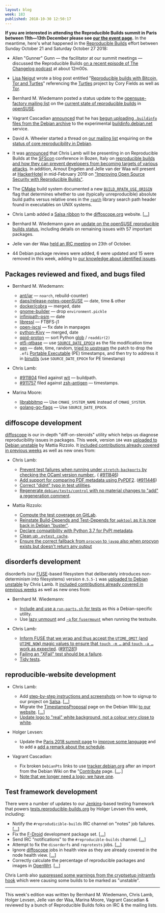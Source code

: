 ```yaml
---
layout: blog
week: 183
published: 2018-10-30 12:50:17
---
```


**If you are interested in attending the Reproducible Builds summit in Paris between 11th—13th December please see [our the event page](https://reproducible-builds.org/events/paris2018/).** In the meantime, here's what happened in the [Reproducible Builds](https://reproducible-builds.org) effort between Sunday October 21 and Saturday October 27 2018:

* Allen "Gunner" Gunn — the facilitator at our summit meetings — discussed the Reproducible Builds [on a recent episode of The Changelog podcast](https://changelog.com/podcast/bonus-sustainoss-2018) at about 12m00s.

* [Lisa Neigut](https://basicbitch.software/) wrote a blog post entitled "[Reproducible builds with Bitcoin, Tor and Turtles](https://basicbitch.software/posts/2018-10-25-Reproducible-builds-with-Bitcoin-Tor-and-turtles.html)" referencing the [Turtles](https://github.com/theuni/turtles) project by Cory Fields as well as [Tor](https://www.torproject.org/).

* Bernhard M. Wiedemann posted a status update to the [opensuse-factory mailing list](https://lists.opensuse.org/opensuse-factory/) on the [current state of reproducible builds](https://lists.opensuse.org/opensuse-factory/2018-10/msg00242.html) in [openSUSE](https://www.opensuse.org/).

* Vagrant Cascadian [announced](https://lists.reproducible-builds.org/pipermail/rb-general/2018-October/001227.html) that he has [begun uploading `.buildinfo` files from the Debian archive](https://bugs.debian.org/cgi-bin/bugreport.cgi?bug=862073#39) to the experimental [buildinfo.debian.net](https://buildinfo.debian.net/) service.

* David A. Wheeler started a thread on [our mailing list](https://lists.reproducible-builds.org/listinfo/rb-general) enquiring on the [status of core reproducibility in Debian](https://lists.reproducible-builds.org/pipermail/rb-general/2018-October/001215.html).

* It was [announced](https://twitter.com/SFScon/status/1055071106552475648) that Chris Lamb will be presenting in on Reproducible Builds at the [SFScon](https://www.sfscon.it) conference in Bozen, Italy on [reproducible builds and how they can prevent developers from becoming targets of various attacks](https://www.sfscon.it/talks/you-think-youre-not-a-target-a-tale-of-three-developers/). In addition, Arnout Engelen and Jelle van der Waa will present at [HackerHotel](https://hackerhotel.nl/) in mid-February 2019 on ["Improving Open Source Security with Reproducible Builds"](https://hackerhotel.nl/index.php/lectures/).

* The [CMake](https://cmake.org) build system documented a new [`BUILD_RPATH_USE_ORIGIN`](https://cmake.org/cmake/help/git-master/prop_tgt/BUILD_RPATH_USE_ORIGIN.html) flag that determines whether to use (typically unreproducible) absolute build paths versus relative ones in the [`rpath`](https://en.wikipedia.org/wiki/Rpath) library search path header found in executables on UNIX systems.

* Chris Lamb added a [Salsa ribbon](https://lamby.pages.debian.net/salsa-ribbons/) to the [diffoscope.org](https://diffoscope.org/) website. [[...](https://salsa.debian.org/reproducible-builds/diffoscope-website/commit/114e8ef)]

* Bernhard M. Wiedemann gave an [update on the openSUSE reproducible builds status](https://lists.opensuse.org/opensuse-factory/2018-10/msg00242.html), including details on remaining issues with 57 important packages.

* Jelle van der Waa [held an IRC meeting](https://lists.reproducible-builds.org/pipermail/rb-general/2018-October/001213.html) on 23th of October.

* 44 Debian package reviews were added, 6 were updated and 15 were removed in this week, adding to [our knowledge about identified issues](https://tests.reproducible-builds.org/debian/index_issues.html).


Packages reviewed and fixed, and bugs filed
-------------------------------------------

* Bernhard M. Wiedemann:

    * [ant/jar](http://bugzilla.opensuse.org/show_bug.cgi?id=1110024) — `noarch`, rebuild-counter)
    * [daps/release-notes-openSUSE](https://github.com/openSUSE/daps/issues/482) — date, time & other
    * [docker/cobra](https://github.com/spf13/cobra/pull/735) — merged, date
    * [gnome-builder](https://build.opensuse.org/request/show/644025) — drop `environment.pickle`
    * [infinipath-psm](https://build.opensuse.org/request/show/644077) — date
    * [libressl](https://build.opensuse.org/request/show/643837) — FTBFS-j1
    * [open-iscsi](https://build.opensuse.org/request/show/644084) — fix date in manpages
    * [python-Kivy](https://github.com/kivy/kivy/pull/6008) — merged, date
    * [qpid-proton](https://build.opensuse.org/request/show/644081) — sort Python [glob](https://en.wikipedia.org/wiki/Glob_(programming)) / `readdir(2)`
    * [qt5-qtbase](https://codereview.qt-project.org/243636) — use [`SOURCE_DATE_EPOCH`](https://reproducible-builds.org/specs/source-date-epoch/) as the file modification time
    * [xen](https://build.opensuse.org/request/show/644624) — date, time, random, [tried to upstream](https://lists.xenproject.org/archives/html/xen-devel/2018-10/msg01850.html) the patch to drop the `.efi` [Portable Executable](https://en.wikipedia.org/wiki/Portable_Executable) (PE) timestamps, and then try to address it in [binutils](https://sourceware.org/ml/binutils/2018-10/msg00279.html) (use `SOURCE_DATE_EPOCH` for PE timestamp)

* Chris Lamb:
    * [#911804](https://bugs.debian.org/911804) filed against [wit](https://tracker.debian.org/pkg/wit) — buildpath.
    * [#911757](https://bugs.debian.org/911757) filed against [zsh-antigen](https://tracker.debian.org/pkg/zsh-antigen) — timestamps.

* Marina Moore:
    * [librabbitmq](https://github.com/alanxz/rabbitmq-c/pull/535) — Use `CMAKE_SYSTEM_NAME` instead of `CMAKE_SYSTEM`.
    * [golang-go-flags](https://salsa.debian.org/go-team/packages/golang-go-flags/merge_requests/1) — Use `SOURCE_DATE_EPOCH`.


diffoscope development
----------------------

[diffoscope](https://diffoscope.org/) is our in-depth "diff-on-steroids" utility which helps us diagnose reproducibility issues in packages. This week, version `104` was [uploaded to Debian unstable](https://tracker.debian.org/news/998089/accepted-diffoscope-104-source-into-unstable/) by Mattia Rizzolo. It [included contributions already covered in previous weeks](https://salsa.debian.org/reproducible-builds/diffoscope/commits/104) as well as new ones from:

* Chris Lamb:
    * [Prevent test failures when running under `stretch-backports` by checking the OCaml version number.](https://salsa.debian.org/reproducible-builds/diffoscope/commit/554c9a2). ( [#911846](https://bugs.debian.org/911846))
    * [Add support for comparing PDF metadata using PyPDF2](https://salsa.debian.org/reproducible-builds/diffoscope/commit/4e7ba71). ([#911446](https://bugs.debian.org/911446))
    * [Correct "didnt" typo in test utilities](https://salsa.debian.org/reproducible-builds/diffoscope/commit/f5b3a7a).
    * [Regenerate `debian/tests/control` with no material changes to "add" a regeneration comment](https://salsa.debian.org/reproducible-builds/diffoscope/commit/f8fc0ba).

* Mattia Rizzolo:
    * [Compute the test coverage on GitLab](https://salsa.debian.org/reproducible-builds/diffoscope/commit/65a2cba).
    * [Reinstate Build-Depends and Test-Depends for `apktool` as it is now back in Debian "buster"](https://salsa.debian.org/reproducible-builds/diffoscope/commit/f4a93c1).
    * [Declare compatibility with Python 3.7 for PyPI metadata](https://salsa.debian.org/reproducible-builds/diffoscope/commit/11ed843).
    * [Clean up `.pytest_cache`](https://salsa.debian.org/reproducible-builds/diffoscope/commit/a56a234).
    * [Ensure the correct fallback from `procyon` to `javap` also when procyon exists but doesn't return any output](https://salsa.debian.org/reproducible-builds/diffoscope/commit/c8f1ccc)


disorderfs development
----------------------

disorderfs (our [FUSE](https://github.com/libfuse/libfuse)-based filesystem that deliberately introduces non-determinism into filesystems) version `0.5.5-1` was [uploaded to Debian unstable](https://tracker.debian.org/news/997902/accepted-disorderfs-055-1-source-amd64-into-unstable/) by Chris Lamb. It [included contributions already covered in previous weeks](https://salsa.debian.org/reproducible-builds/disorderfs/commits/debian/0.5.5-1) as well as new ones from:

* Bernhard M. Wiedemann:
    * [Include and use a `run-parts.sh` for tests](https://salsa.debian.org/reproducible-builds/disorderfs/commit/1e163ac) as this a Debian-specific utility.
    * Use [lazy unmount](https://salsa.debian.org/reproducible-builds/disorderfs/commit/6c21d49) and [`-q` for `fusermount`](https://salsa.debian.org/reproducible-builds/disorderfs/commit/863487e) when running the testsuite.

* Chris Lamb:
    * [Inform FUSE that we wrap and thus accept the `UTIME_OMIT` (and `UTIME_NOW`) magic values to ensure that `touch -m …` and `touch -a …` work as expected](https://salsa.debian.org/reproducible-builds/disorderfs/commit/e58c31a). ([#911281](https://bugs.debian.org/911281))
    * [Failing an "XFail" test should be a failure](https://salsa.debian.org/reproducible-builds/disorderfs/commit/80402ea).
    * [Tidy tests](https://salsa.debian.org/reproducible-builds/disorderfs/commit/fb34e61).


reproducible-website development
--------------------------------

* Chris Lamb:
    * Add [step-by-step instructions and screenshots](https://reproducible-builds.org/contribute/salsa) on how to signup to our project on [Salsa](https://salsa.debian.org/). [[...](https://salsa.debian.org/reproducible-builds/reproducible-website/commit/56681cf)]
    * Migrate the [TimestampsProposal](https://wiki.debian.org/ReproducibleBuilds/TimestampsProposal) page on the Debian Wiki [to our website](https://reproducible-builds.org/specs/source-date-epoch/). [[...](https://salsa.debian.org/reproducible-builds/reproducible-website/commit/c2a6e6a)]
    * [Update logo to "real" white background, not a colour very close to white](https://salsa.debian.org/reproducible-builds/reproducible-website/commit/802bedf).

* Holger Levsen:

    * Update the [Paris 2018 summit page](https://reproducible-builds.org/events/paris2018/) to [improve some language](https://salsa.debian.org/reproducible-builds/reproducible-website/commit/79aba5a) and to add a [add a remark about the schedule](https://salsa.debian.org/reproducible-builds/reproducible-website/commit/a82716a).

* Vagrant Cascadian:

    * Fix broken `DebianPts` links to use [tracker.debian.org](https://tracker.debian.org/) after an import from the Debian Wiki on the "[Contribute](https://reproducible-builds.org/contribute/) page. [[...](https://salsa.debian.org/reproducible-builds/reproducible-website/commit/646f14b).]
    * [Note that we longer need a logo; we have one](https://salsa.debian.org/reproducible-builds/reproducible-website/commit/24bb690).


Test framework development
--------------------------

There were a number of updates to our [Jenkins](https://jenkins.io/)-based testing framework that powers [tests.reproducible-builds.org](https://tests.reproducible-builds.org/) by Holger Levsen this week, including:

* Notify the `#reprodudicible-builds` IRC channel on "notes" job failures. [[...](https://salsa.debian.org/qa/jenkins.debian.net/commit/cfe1a303)]
* Fix the [F-Droid](https://f-droid.org/) development package set. [[...](https://salsa.debian.org/qa/jenkins.debian.net/commit/2d0aafcd)]
* Send IRC "notifications" to the `#reproducible-builds` channel. [[...](https://salsa.debian.org/qa/jenkins.debian.net/commit/34494763)]
* Attempt to fix the `disorderfs` and `reprotests` jobs. [[...](https://salsa.debian.org/qa/jenkins.debian.net/commit/94c170f1)]
* Ignore [diffoscope](https://diffoscope.org/) jobs in health view as they are already covered in the node health view. [[...](https://salsa.debian.org/qa/jenkins.debian.net/commit/35681ad2)]
* Correctly calculate the percentage of reproducible packages and images in [OpenWrt](https://openwrt.org/). [[...](https://salsa.debian.org/qa/jenkins.debian.net/commit/f67e6260)]

Chris Lamb also [suppressed some warnings from the cryptsetup initramfs hook](https://salsa.debian.org/qa/jenkins.debian.net/commit/b22a4ea7) which were causing some builds to be marked as "unstable".

---

This week's edition was written by Bernhard M. Wiedemann, Chris Lamb, Holger Levsen, Jelle van der Waa, Marina Moore, Vagrant Cascadian & reviewed by a bunch of Reproducible Builds folks on IRC & the mailing lists.
